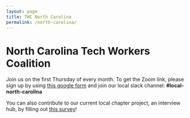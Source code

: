 ```yaml
---
layout: page
title: TWC North Carolina
permalink: /north-carolina/
---
```


<style>h1, .main-wrapper h2, h3 {text-align: left; font-weight: bold;}</style>
# North Carolina Tech Workers Coalition

Join us on the first Thursday of every month. To get the Zoom link, please sign up by using [this google form](https://forms.gle/CQbuu6pQzvWaTCVw5) and join our local slack channel: <b>#local-north-carolina</b>

You can also contribute to our current local chapter project, an interview hub, by filling out [this survey](https://docs.google.com/forms/d/e/1FAIpQLSd0HC8VinP5VpsmP8p3qrTmrfab1HMm_JLDNXHSvYdfDYou-w/viewform?usp=header)!
